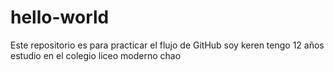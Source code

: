 # hello-world
Este repositorio es para practicar el flujo de GitHub
soy keren 
tengo 12 años
estudio en el colegio liceo moderno
chao
